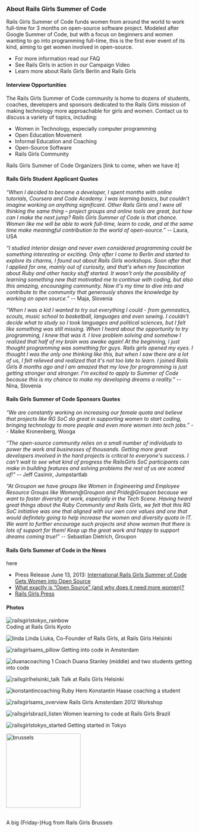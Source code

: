 ### About Rails Girls Summer of Code

Rails Girls Summer of Code funds women from around the world to work full-time for 3 months on open-source software project. Modeled after Google Summer of Code, but with a focus on beginners and women wanting to go into programming full-time, this is the first ever event of its kind, aiming to get women involved in open-source.

* For more information read our FAQ
* See Rails Girls in action in our Campaign Video
* Learn more about Rails Girls Berlin and Rails Girls 

#### Interview Opportunities

The Rails Girls Summer of Code community is home to dozens of students, coaches, developers and sponsors dedicated to the Rails Girls mission of making technology more approachable for girls and women. Contact us to discuss a variety of topics, including: 

* Women in Technology, especially computer programming 
* Open Education Movement
* Informal Education and Coaching
* Open-Source Software
* Rails Girls Community 

Rails Girls Summer of Code Organizers [link to come, when we have it]

#### Rails Girls Student Applicant Quotes

*“When I decided to become a developer, I spent months with online tutorials, Coursera and Code Academy. I was learning basics, but couldn’t imagine working on anything significant. Other Rails Girls and I were all thinking the same thing – project groups and online tools are great, but how can I make the next jump? Rails Girls Summer of Code is that chance. Women like me will be able to work full-time, learn to code, and at the same time make meaningful contribution to the world of open-source.”* -- Laura, USA

*“I studied interior design and never even considered programming could be something interesting or exciting. Only after I came to Berlin and started to explore its charms, I found out about Rails Girls workshops. Soon after that I applied for one, mainly out of curiosity, and that's when my fascination about Ruby and other hacky stuff started. It wasn't only the possibility of learning something new that motivated me to continue with coding, but also this amazing, encouraging community. Now it's my time to dive into and contribute to the community that generously shares the knowledge by working on open source.”* -- Maja, Slovenia


*“When I was a kid I wanted to try out everything I could - from gymnastics, scouts, music school to basketball, languages and even sewing. I couldn't decide what to study so I took languages and political sciences, but I felt like something was still missing. When I heard about the opportunity to try programming, I knew that was it. I love problem solving and somehow I realized that half of my brain was awake again! At the beginning, I just thought programming was something for guys. Rails girls opened my eyes. I thought I was the only one thinking like this, but when I saw there are a lot of us, I felt relieved and realized that it's not too late to learn. I joined Rails Girls 8 months ago and I am amazed that my love for programming is just getting stronger and stronger. I'm excited to apply to Summer of Code because this is my chance to make my developing dreams a reality.”* -- Nina, Slovenia

#### Rails Girls Summer of Code Sponsors Quotes

*“We are constantly working on increasing our female quota and believe that projects like RG SoC do great in supporting women to start coding, bringing technology to more people and even more women into tech jobs.”* -- Maike Kronenberg, Wooga

*“The open-source community relies on a small number of individuals to power the work and businesses of thousands. Getting more great developers involved in the hard projects is critical to everyone's success. I can't wait to see what kind of progress the RailsGirls SoC participants can make in building features and solving problems the rest of us are scared of!"* -- Jeff Casimir, Jumpstartlab

*“At Groupon we have groups like Women in Engineering and Employee Resource Groups like Women@Groupon and Pride@Groupon because we want to foster diversity at work, especially in the Tech Scene. Having heard great things about the Ruby Community and Rails Girls, we felt that this RG SoC initiative was one that aligned with our own core values and one that would definitely going to help increase the women and diversity quota in IT. We want to further encourage such projects and show women that there is lots of support for them! Keep up the great work and happy to support dreams coming true!”* -- Sebastian Dietrich, Groupon

#### Rails Girls Summer of Code in the News

<embed Vimeo campaign video> here 

* Press Release June 13, 2013: [International Rails Girls Summer of Code Gets Women into Open Source](url-to-pressrelease) 
* [What exactly is “Open Source” (and why does it need more women)?]()
* [Rails Girls Press](url)

#### Photos

![railsgirlstokyo_rainbow](https://f.cloud.github.com/assets/1711357/653139/5e1f3188-d4ce-11e2-9f96-9518ebb7f721.jpg)
<br>Coding at Rails Girls Kyoto 

![linda](https://f.cloud.github.com/assets/1711357/653102/70f37298-d4cd-11e2-9a44-ab9683bf9521.jpg)
Linda Liuka, Co-Founder of Rails Girls, at Rails Girls Helsinki 

![railsgirlsams_pillow](https://f.cloud.github.com/assets/1711357/653145/5e3a00e4-d4ce-11e2-9fc0-e780adadf2bd.jpg)
Getting into code in Amsterdam

![duanacoaching 1](https://f.cloud.github.com/assets/1711357/653137/5e1c48b0-d4ce-11e2-8d9d-5fdb851edb95.jpg)
Coach Duana Stanley (middle) and two students getting into code 

![railsgirlhelsinki_talk](https://f.cloud.github.com/assets/1711357/653141/5e28ecdc-d4ce-11e2-80ee-e11f6eab2cf9.jpg)
Talk at Rails Girls Helsinki

![konstantincoaching](https://f.cloud.github.com/assets/1711357/653138/5e1db182-d4ce-11e2-9f85-e6da4257bc05.jpg)
Ruby Hero Konstantin Haase coaching a student 


![railsgirlsams_overview](https://f.cloud.github.com/assets/1711357/653140/5e2bc876-d4ce-11e2-9446-2b4a12f30070.jpg)
Rails Girls Amsterdam 2012 Workshop 


![railsgirlsbrazil_listen](https://f.cloud.github.com/assets/1711357/653142/5e2ebb44-d4ce-11e2-949c-98c25a445bad.jpg)
Women learning to code at Rails Girls Brazil

![railsgirlstokyo_started](https://f.cloud.github.com/assets/1711357/653143/5e386874-d4ce-11e2-8bfe-685cd553d133.jpg)
Getting started in Tokyo 

<img src="(https://f.cloud.github.com/assets/1711357/653144/5e3a31ae-d4ce-11e2-99d0-f5e12c886196.jpg" alt="brussels" style="width: 200px;"/>

<br>A big (Friday-)Hug from Rails Girls Brussels 



